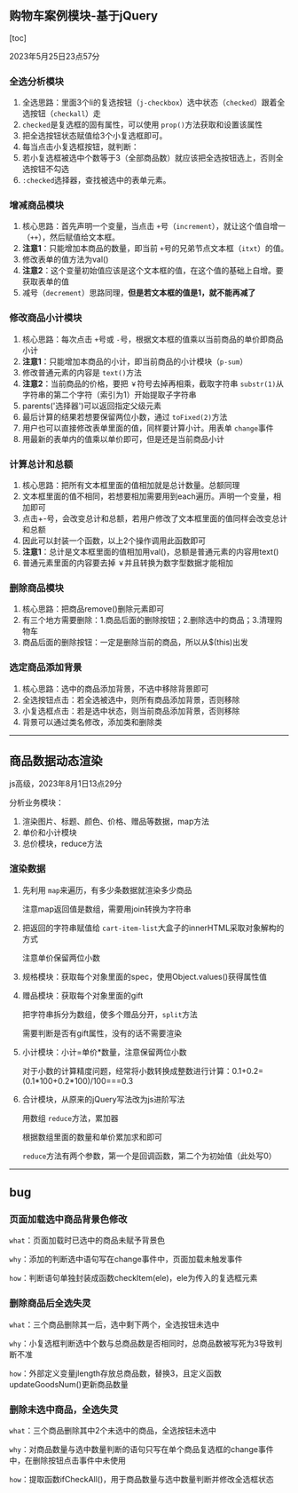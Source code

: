 ## 购物车案例模块-基于jQuery

[toc]

2023年5月25日23点57分

### 全选分析模块

1. 全选思路：里面3个li的复选按钮（`j-checkbox`）选中状态（`checked`）跟着全选按钮（`checkall`）走
2. `checked`是复选框的固有属性，可以使用 `prop()`方法获取和设置该属性
3. 把全选按钮状态赋值给3个小复选框即可。
4. 每当点击小复选框按钮，就判断：
5. 若小复选框被选中个数等于3（全部商品数）就应该把全选按钮选上，否则全选按钮不勾选
6. `:checked`选择器，查找被选中的表单元素。

### 增减商品模块

1. 核心思路：首先声明一个变量，当点击 `+`号（`increment`），就让这个值自增一（`++`），然后赋值给文本框。
2. **注意1**：只能增加本商品的数量，即当前 `+`号的兄弟节点文本框（`itxt`）的值。
3. 修改表单的值方法为val()
4. **注意2**：这个变量初始值应该是这个文本框的值，在这个值的基础上自增。要获取表单的值
5. 减号（`decrement`）思路同理，**但是若文本框的值是1，就不能再减了**

### 修改商品小计模块

1. 核心思路：每次点击 `+`号或 `-`号，根据文本框的值乘以当前商品的单价即商品小计
2. **注意1**：只能增加本商品的小计，即当前商品的小计模块（`p-sum`）
3. 修改普通元素的内容是 `text()`方法
4. **注意2**：当前商品的价格，要把 `￥`符号去掉再相乘，截取字符串 `substr(1)`从字符串的第二个字符（索引为1）开始提取子字符串
5. parents('选择器')可以返回指定父级元素
6. 最后计算的结果若想要保留两位小数，通过 `toFixed(2)`方法
7. 用户也可以直接修改表单里面的值，同样要计算小计。用表单 `change`事件
8. 用最新的表单内的值乘以单价即可，但是还是当前商品小计

### 计算总计和总额

1. 核心思路：把所有文本框里面的值相加就是总计数量。总额同理
2. 文本框里面的值不相同，若想要相加需要用到each遍历。声明一个变量，相加即可
3. 点击+-号，会改变总计和总额，若用户修改了文本框里面的值同样会改变总计和总额
4. 因此可以封装一个函数，以上2个操作调用此函数即可
5. **注意1**：总计是文本框里面的值相加用val()，总额是普通元素的内容用text()
6. 普通元素里面的内容要去掉 `￥`并且转换为数字型数据才能相加

### 删除商品模块

1. 核心思路：把商品remove()删除元素即可
2. 有三个地方需要删除：1.商品后面的删除按钮；2.删除选中的商品；3.清理购物车
3. 商品后面的删除按钮：一定是删除当前的商品，所以从$(this)出发

### 选定商品添加背景

1. 核心思路：选中的商品添加背景，不选中移除背景即可
2. 全选按钮点击：若全选被选中，则所有商品添加背景，否则移除
3. 小复选框点击：若是选中状态，则当前商品添加背景，否则移除
4. 背景可以通过类名修改，添加类和删除类

---

## 商品数据动态渲染

js高级，2023年8月1日13点29分

分析业务模块：

1. 渲染图片、标题、颜色、价格、赠品等数据，map方法
2. 单价和小计模块
3. 总价模块，reduce方法

### 渲染数据

1. 先利用 `map`来遍历，有多少条数据就渲染多少商品

   注意map返回值是数组，需要用join转换为字符串
2. 把返回的字符串赋值给 `cart-item-list`大盒子的innerHTML采取对象解构的方式

   注意单价保留两位小数
3. 规格模块：获取每个对象里面的spec，使用Object.values()获得属性值
4. 赠品模块：获取每个对象里面的gift

   把字符串拆分为数组，使多个赠品分开，`split`方法

   需要判断是否有gift属性，没有的话不需要渲染
5. 小计模块：小计=单价*数量，注意保留两位小数

   对于小数的计算精度问题，经常将小数转换成整数进行计算：0.1+0.2=(0.1\*100+0.2*100)/100===0.3
6. 合计模块，从原来的jQuery写法改为js进阶写法

   用数组 `reduce`方法，累加器

   根据数组里面的数量和单价累加求和即可

   `reduce`方法有两个参数，第一个是回调函数，第二个为初始值（此处写0）

---

## bug

### 页面加载选中商品背景色修改

`what`：页面加载时已选中的商品未赋予背景色

`why`：添加的判断选中语句写在change事件中，页面加载未触发事件

`how`：判断语句单独封装成函数checkItem(ele)，ele为传入的复选框元素

### 删除商品后全选失灵

`what`：三个商品删除其一后，选中剩下两个，全选按钮未选中

`why`：小复选框判断选中个数与总商品数是否相同时，总商品数被写死为3导致判断不准

`how`：外部定义变量jlength存放总商品数，替换3，且定义函数updateGoodsNum()更新商品数量

### 删除未选中商品，全选失灵

`what`：三个商品删除其中2个未选中的商品，全选按钮未选中

`why`：对商品数量与选中数量判断的语句只写在单个商品复选框的change事件中，在删除按钮点击事件中未使用

`how`：提取函数ifCheckAll()，用于商品数量与选中数量判断并修改全选框状态
